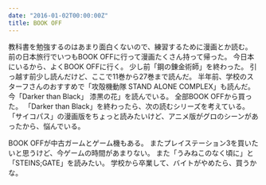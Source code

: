 ```yaml
---
date: "2016-01-02T00:00:00Z"
title: BOOK OFF
---
```


教科書を勉強するのはあまり面白くないので、練習するために漫画とか読む。
前の日本旅行でいつもBOOK OFFに行って漫画たくさん持って帰った。
今日本にいるから、よくBOOK OFFに行く。
少し前「鋼の錬金術師」を終わった。
引っ越す前少し読んだけど、ここで11巻から27巻まで読んだ。
半年前、学校のスターフさんのおすすめで「攻殻機動隊 STAND ALONE COMPLEX」も読んだ。
今「Darker than Black」 漆黒の花」を読んでいる。
全部BOOK OFFから買った。
「Darker than Black」を終わったら、次の読むシリーズを考えている。
「サイコパス」の漫画版をちょっと読みたいけど、アニメ版がグロのシーンがあったから、悩んでいる。

BOOK OFFが中古ガームとゲーム機もある。
またプレイステーション3を買いたいと思うけど、今ゲームの時間があまりない。
また「うみねこのなく頃に」と「STEINS;GATE」を読みたい。
学校から卒業して、バイトがやめたら、買うかな。
